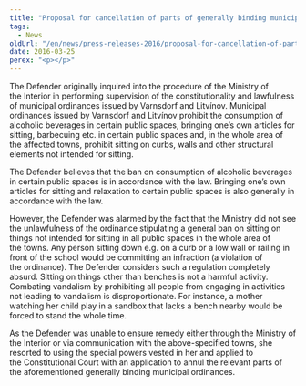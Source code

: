 ```yaml
---
title: "Proposal for cancellation of parts of generally binding municipal ordinances"
tags:
  - News
oldUrl: "/en/news/press-releases-2016/proposal-for-cancellation-of-parts-of-generally-binding-municipal-ordinances/"
date: 2016-03-25
perex: "<p></p>"
---
```


<!-- imported from the old website -->

<p>The Defender originally inquired into the procedure of the Ministry of the Interior in performing supervision of the constitutionality and lawfulness of municipal ordinances issued by Varnsdorf and Litvínov. Municipal ordinances issued by Varnsdorf and Litvínov prohibit the consumption of alcoholic beverages in certain public spaces, bringing one’s own articles for sitting, barbecuing etc. in certain public spaces and, in the whole area of the affected towns, prohibit sitting on curbs, walls and other structural elements not intended for sitting. </p> <p>The Defender believes that the ban on consumption of alcoholic beverages in certain public spaces is in accordance with the law. Bringing one’s own articles for sitting and relaxation to certain public spaces is also generally in accordance with the law. </p> <p>However, the Defender was alarmed by the fact that the Ministry did not see the unlawfulness of the ordinance stipulating a general ban on sitting on things not intended for sitting in all public spaces in the whole area of the towns. Any person sitting down e.g. on a curb or a low wall or railing in front of the school would be committing an infraction (a violation of the ordinance). The Defender considers such a regulation completely absurd. Sitting on things other than benches is not a harmful activity. Combating vandalism by prohibiting all people from engaging in activities not leading to vandalism is disproportionate. For instance, a mother watching her child play in a sandbox that lacks a bench nearby would be forced to stand the whole time.</p><p> As the Defender was unable to ensure remedy either through the Ministry of the Interior or via communication with the above-specified towns, she resorted to using the special powers vested in her and applied to the Constitutional Court with an application to annul the relevant parts of the aforementioned generally binding municipal ordinances.</p>
